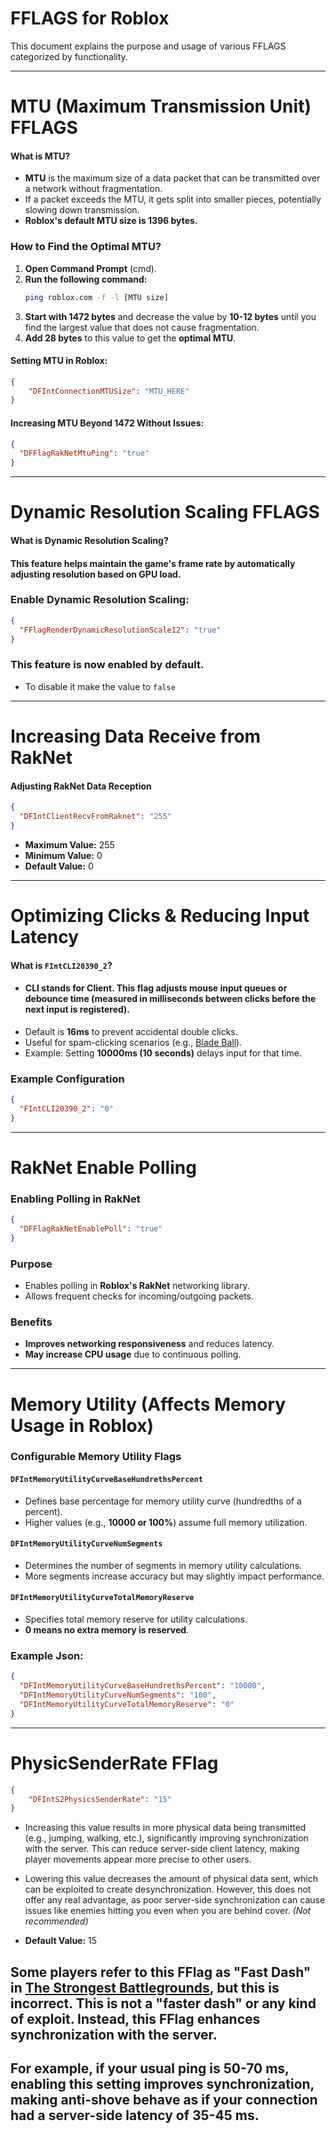 # FFLAGS for Roblox

This document explains the purpose and usage of various FFLAGS categorized by functionality.

---
# MTU (Maximum Transmission Unit) FFLAGS

#### What is MTU?

-  **MTU** is the maximum size of a data packet that can be transmitted over a network without fragmentation.
-  If a packet exceeds the MTU, it gets split into smaller pieces, potentially slowing down transmission.
-  **Roblox's default MTU size is 1396 bytes.**

### How to Find the Optimal MTU?

1. **Open Command Prompt** (cmd).
2. **Run the following command:**
   ```sh
   ping roblox.com -f -l [MTU size]
   ```
3. **Start with 1472 bytes** and decrease the value by **10-12 bytes** until you find the largest value that does not cause fragmentation.
4. **Add 28 bytes** to this value to get the **optimal MTU**.

#### Setting MTU in Roblox:

```json
{
    "DFIntConnectionMTUSize": "MTU_HERE"
}
```

#### Increasing MTU Beyond 1472 Without Issues:

```json
{
  "DFFlagRakNetMtuPing": "true"
}
```

---

# Dynamic Resolution Scaling FFLAGS

#### What is Dynamic Resolution Scaling?

#### This feature helps maintain the game's frame rate by automatically adjusting resolution based on GPU load.

### Enable Dynamic Resolution Scaling:

```json
{
  "FFlagRenderDynamicResolutionScale12": "true"
}
```
### This feature is now enabled by default.
 -  To disable it make the value to `false`
---

# Increasing Data Receive from RakNet

#### Adjusting RakNet Data Reception

```json
{
  "DFIntClientRecvFromRaknet": "255"
}
```

- **Maximum Value:** 255  
- **Minimum Value:** 0  
- **Default Value:** 0  

---

# Optimizing Clicks & Reducing Input Latency

#### What is `FIntCLI20390_2`?

- #### **CLI** stands for **Client**. This flag adjusts mouse input queues or debounce time (measured in milliseconds between clicks before the next input is registered).
-  Default is **16ms** to prevent accidental double clicks.
-  Useful for spam-clicking scenarios (e.g., [Blade Ball](https://www.roblox.com/games/13772394625/Blade-Ball)).
-  Example: Setting **10000ms (10 seconds)** delays input for that time.

### Example Configuration

```json
{
  "FIntCLI20390_2": "0"
}
```

---

# RakNet Enable Polling

### Enabling Polling in RakNet

```json
{
  "DFFlagRakNetEnablePoll": "true"
}
```

### Purpose

- Enables polling in **Roblox's RakNet** networking library.
- Allows frequent checks for incoming/outgoing packets.

### Benefits

- **Improves networking responsiveness** and reduces latency.
- **May increase CPU usage** due to continuous polling.

---

# Memory Utility (Affects Memory Usage in Roblox)

### Configurable Memory Utility Flags

#### **`DFIntMemoryUtilityCurveBaseHundrethsPercent`**
-  Defines base percentage for memory utility curve (hundredths of a percent).
-  Higher values (e.g., **10000 or 100%**) assume full memory utilization.

#### **`DFIntMemoryUtilityCurveNumSegments`**
-  Determines the number of segments in memory utility calculations.
-  More segments increase accuracy but may slightly impact performance.

#### **`DFIntMemoryUtilityCurveTotalMemoryReserve`**
-  Specifies total memory reserve for utility calculations.
-  **0 means no extra memory is reserved**.

### Example Json:
```json
{
  "DFIntMemoryUtilityCurveBaseHundrethsPercent": "10000",
  "DFIntMemoryUtilityCurveNumSegments": "100",
  "DFIntMemoryUtilityCurveTotalMemoryReserve": "0"
}
```
---

# PhysicSenderRate FFlag
```json
{
    "DFIntS2PhysicsSenderRate": "15"
}
```
-  Increasing this value results in more physical data being transmitted (e.g., jumping, walking, etc.), significantly improving synchronization with the server. This can reduce server-side client latency, making player movements appear more precise to other users.  
-  Lowering this value decreases the amount of physical data sent, which can be exploited to create desynchronization. However, this does not offer any real advantage, as poor server-side synchronization can cause issues like enemies hitting you even when you are behind cover. *(Not recommended)*  

- **Default Value:** 15  
## Some players refer to this FFlag as "Fast Dash" in [**The Strongest Battlegrounds**](https://www.roblox.com/games/10449761463/The-Strongest-Battlegrounds), but this is incorrect. This is not a "**faster dash**" or any kind of exploit. Instead, this FFlag enhances synchronization with the server.  

For example, if your usual ping is **50-70 ms**, enabling this setting improves synchronization, making **anti-shove** behave as if your connection had a server-side latency of **35-45 ms**.  
---
